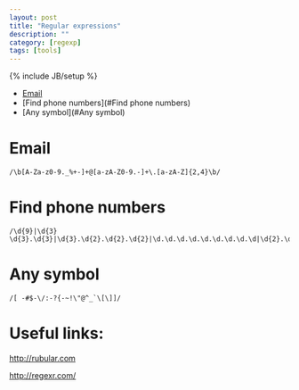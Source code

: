 ```yaml
---
layout: post
title: "Regular expressions"
description: ""
category: [regexp]
tags: [tools]
---
```

{% include JB/setup %}

- [Email](#Email)
- [Find phone numbers](#Find phone numbers)
- [Any symbol](#Any symbol)

# Email

    /\b[A-Za-z0-9._%+-]+@[a-zA-Z0-9.-]+\.[a-zA-Z]{2,4}\b/

# Find phone numbers

    /\d{9}|\d{3} \d{3}.\d{3}|\d{3}.\d{2}.\d{2}.\d{2}|\d.\d.\d.\d.\d.\d.\d.\d.\d|\d{2}.\d{3}.\d{2}.\d{2}/

# Any symbol

    /[ -#$-\/:-?{-~!\"@^_`\[\]]/


# Useful links:

<http://rubular.com>

<http://regexr.com/>
